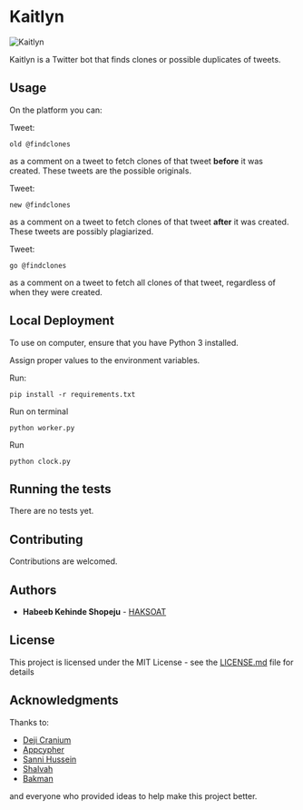 
# Kaitlyn

![Kaitlyn](https://res.cloudinary.com/haks/image/upload/v1578852712/circle-cropped_1.png)

Kaitlyn is a Twitter bot that finds clones or possible duplicates of tweets.

## Usage

On the platform you can:

Tweet:

```
old @findclones
```

as a comment on a tweet to fetch clones of that tweet **before** it was created. These tweets are the possible originals.

Tweet:

```
new @findclones
```
as a comment on a tweet to fetch clones of that tweet **after** it was created. These tweets are possibly plagiarized.

Tweet:

```
go @findclones
```
as a comment on a tweet to fetch all clones of that tweet, regardless of when they were created.


## Local Deployment

To use on computer, ensure that you have Python 3 installed.

Assign proper values to the environment variables.

Run:

```
pip install -r requirements.txt
```

Run on terminal 

```
python worker.py
```

Run

```
python clock.py
```

## Running the tests

There are no tests yet.

## Contributing

Contributions are welcomed.


## Authors

* **Habeeb Kehinde Shopeju** - [HAKSOAT](https://github.com/HAKSOAT)

## License

This project is licensed under the MIT License - see the [LICENSE.md](LICENSE.md) file for details

## Acknowledgments

Thanks to:
* [Deji Cranium](https://github.com/dejicranium)
* [Appcypher](https://github.com/appcypher)
* [Sanni Hussein](https://twitter.com/sannihussein)
* [Shalvah](https://github.com/shalvah)
* [Bakman](https://github.com/Tiemma)

and everyone who provided ideas to help make this project better.
